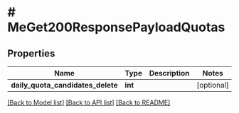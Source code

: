 # # MeGet200ResponsePayloadQuotas

## Properties

Name | Type | Description | Notes
------------ | ------------- | ------------- | -------------
**daily_quota_candidates_delete** | **int** |  | [optional]

[[Back to Model list]](../../README.md#models) [[Back to API list]](../../README.md#endpoints) [[Back to README]](../../README.md)
